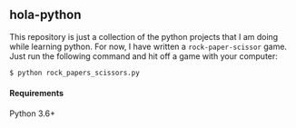 ## hola-python

This repository is just a collection of the python projects that I am doing while learning python. For now, I have written a `rock-paper-scissor` game.
Just run the following command and hit off a game with your computer:

```bash
$ python rock_papers_scissors.py
```

#### Requirements

Python 3.6+
